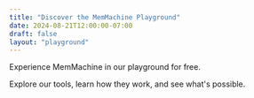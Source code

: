 ```yaml
---
title: "Discover the MemMachine Playground"
date: 2024-08-21T12:00:00-07:00
draft: false
layout: "playground"
---
```


Experience MemMachine in our playground for free.

Explore our tools, learn how they work, and see what's possible.
